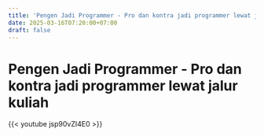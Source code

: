 ```yaml
---
title: 'Pengen Jadi Programmer - Pro dan kontra jadi programmer lewat jalur kuliah'
date: 2025-03-16T07:20:00+07:00
draft: false
---
```


# Pengen Jadi Programmer - Pro dan kontra jadi programmer lewat jalur kuliah

{{< youtube jsp90vZI4E0 >}}
